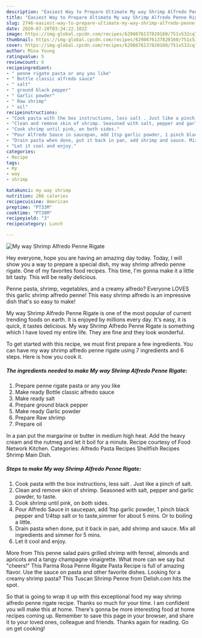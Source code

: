 ```yaml
---
description: "Easiest Way to Prepare Ultimate My way Shrimp Alfredo Penne Rigate"
title: "Easiest Way to Prepare Ultimate My way Shrimp Alfredo Penne Rigate"
slug: 2746-easiest-way-to-prepare-ultimate-my-way-shrimp-alfredo-penne-rigate
date: 2020-07-20T03:34:22.102Z
image: https://img-global.cpcdn.com/recipes/6298676137820160/751x532cq70/my-way-shrimp-alfredo-penne-rigate-recipe-main-photo.jpg
thumbnail: https://img-global.cpcdn.com/recipes/6298676137820160/751x532cq70/my-way-shrimp-alfredo-penne-rigate-recipe-main-photo.jpg
cover: https://img-global.cpcdn.com/recipes/6298676137820160/751x532cq70/my-way-shrimp-alfredo-penne-rigate-recipe-main-photo.jpg
author: Mina Young
ratingvalue: 5
reviewcount: 6
recipeingredient:
- " penne rigate pasta or any you like"
- " Bottle classic alfredo sauce"
- " salt"
- " ground black pepper"
- " Garlic powder"
- " Raw shrimp"
- " oil"
recipeinstructions:
- "Cook pasta with the box instructions, less salt . Just like a pinch of salt."
- "Clean and remove skin of shrimp. Seasoned with salt, pepper and garlic powder, to taste."
- "Cook shrimp until pink, on both sides."
- "Pour Alfredo Sauce in saucepan, add 1tsp garlic powder, 1 pinch black pepper and 1/4tsp salt or to taste,simmer for about 5 mins. Or to boiling a little."
- "Drain pasta when done, put it back in pan, add shrimp and sauce. Mix all ingredients and simmer for 5 mins."
- "Let it cool and enjoy."
categories:
- Recipe
tags:
- my
- way
- shrimp

katakunci: my way shrimp 
nutrition: 266 calories
recipecuisine: American
preptime: "PT33M"
cooktime: "PT38M"
recipeyield: "3"
recipecategory: Lunch

---
```



![My way Shrimp Alfredo Penne Rigate](https://img-global.cpcdn.com/recipes/6298676137820160/751x532cq70/my-way-shrimp-alfredo-penne-rigate-recipe-main-photo.jpg)

Hey everyone, hope you are having an amazing day today. Today, I will show you a way to prepare a special dish, my way shrimp alfredo penne rigate. One of my favorites food recipes. This time, I'm gonna make it a little bit tasty. This will be really delicious.

Penne pasta, shrimp, vegetables, and a creamy alfredo? Everyone LOVES this garlic shrimp alfredo penne! This easy shrimp alfredo is an impressive dish that&#39;s so easy to make!

My way Shrimp Alfredo Penne Rigate is one of the most popular of current trending foods on earth. It is enjoyed by millions every day. It's easy, it is quick, it tastes delicious. My way Shrimp Alfredo Penne Rigate is something which I have loved my entire life. They are fine and they look wonderful.


To get started with this recipe, we must first prepare a few ingredients. You can have my way shrimp alfredo penne rigate using 7 ingredients and 6 steps. Here is how you cook it.

<!--inarticleads1-->

##### The ingredients needed to make My way Shrimp Alfredo Penne Rigate:

1. Prepare  penne rigate pasta or any you like
1. Make ready  Bottle classic alfredo sauce
1. Make ready  salt
1. Prepare  ground black pepper
1. Make ready  Garlic powder
1. Prepare  Raw shrimp
1. Prepare  oil


In a pan put the margarine or butter in medium high heat. Add the heavy cream and the nutmeg and let it boil for a minute. Recipe courtesy of Food Network Kitchen. Categories: Alfredo Pasta Recipes Shellfish Recipes Shrimp Main Dish. 

<!--inarticleads2-->

##### Steps to make My way Shrimp Alfredo Penne Rigate:

1. Cook pasta with the box instructions, less salt . Just like a pinch of salt.
1. Clean and remove skin of shrimp. Seasoned with salt, pepper and garlic powder, to taste.
1. Cook shrimp until pink, on both sides.
1. Pour Alfredo Sauce in saucepan, add 1tsp garlic powder, 1 pinch black pepper and 1/4tsp salt or to taste,simmer for about 5 mins. Or to boiling a little.
1. Drain pasta when done, put it back in pan, add shrimp and sauce. Mix all ingredients and simmer for 5 mins.
1. Let it cool and enjoy.


More from This penne salad pairs grilled shrimp with fennel, almonds and apricots and a tangy champagne vinaigrette. What more can we say but &#34;cheers!&#34; This Parma Rosa Penne Rigate Pasta Recipe is full of amazing flavor. Use the sauce on pasta and other favorite dishes. Looking for a creamy shrimp pasta? This Tuscan Shrimp Penne from Delish.com hits the spot. 

So that is going to wrap it up with this exceptional food my way shrimp alfredo penne rigate recipe. Thanks so much for your time. I am confident you will make this at home. There's gonna be more interesting food at home recipes coming up. Remember to save this page in your browser, and share it to your loved ones, colleague and friends. Thanks again for reading. Go on get cooking!
